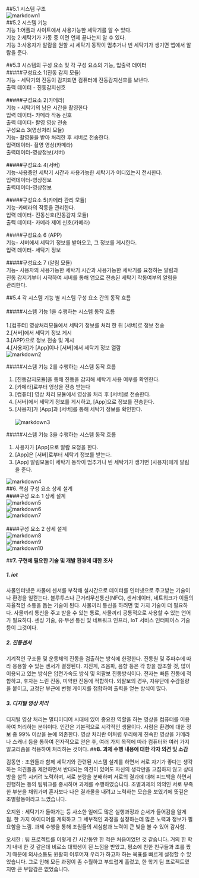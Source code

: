 ##5.1 시스템 구조<br>
![markdown1](http://cfile5.uf.tistory.com/image/211A374A5767AD5F0B39CB)<br>
##5.2 시스템 기능<br>
기능 1:어플과 사이트에서 사용가능한 세탁기를 알 수 있다.<br>
기능 2:세탁기가 가동 중 이면 언제 끝나는지 알 수 있다.<br>
기능 3:사용자가 알람을 원할 시 세탁기 동작이 멈추거나 빈 세탁기가 생기면 앱에서 알람을 준다.<br>

##5.3 시스템의 구성 요소 및 각 구성 요소의 기능, 입출력 데이터<br>
#####구성요소 1(진동 감지 모듈)<br>
기능 - 세탁기의 진동이 감지되면 컴퓨터에 진동감지신호를 보낸다.<br>
출력 데이터 - 진동감지신호<br>

#####구성요소 2(카메라)<br>
기능 - 세탁기의 남은 시간을 촬영한다<br>
입력 데이터- 카메라 작동 신호<br>
출력 데이터- 퐐영 영상 전송<br>
구성요소 3(영상처리 모듈)<br>
기능- 촬영물을 받아 처리한 후 서버로 전송한다.<br>
입력데이터- 촬영 영상(카메라)<br>
출력데이터-영상정보(서버)<br>

#####구성요소 4(서버)<br>
기능-사용중인 세탁기 시간과 사용가능한 세탁기가 어디있는지 전시한다.<br>
입력데이터-영상정보<br>
출력데이터-영상정보<br>

#####구성요소 5(카메라 관리 모듈)<br>
기능-카메라의 작동을 관리한다.<br>
입력 데이터- 진동신호(진동감지 모듈)<br>
출력 데이터- 카메라 제어 신호(카메라)<br>

#####구성요소 6 (APP)<br>
기능- 서버에서 세탁기 정보를 받아오고, 그 정보를 게시한다.<br>
입력 데이터- 세탁기 정보<br>

#####구성요소 7 (알림 모듈)<br>
기능- 사용자의 사용가능한 세탁기 시간과 사용가능한 세탁기를 요청하는 알림과 <br>
진동 감지기부터 시작하여 서버를 통해 앱으로 전송된 세탁기 작동여부의 알림을<br>
관리한다.<br>

##5.4 각 시스템 기능 별 시스템 구성 요소 간의 동작 흐름<br><br>
#####시스템 기능 1을 수행하는 시스템 동작 흐름<br><br>
1.[컴퓨터] 영상처리모듈에서 세탁기 정보를 처리 한 뒤 [서버]로 정보 전송<br>
2.[서버]에서 세탁기 정보 게시<br>
3.[APP}으로 정보 전송 및 게시<br>
4.[사용자]가 [App]이나 [서버]에서 세탁기 정보 열람<br>
![markdown2](http://cfile1.uf.tistory.com/image/24044D4A5767AD601D0FFA)<br>



#####시스템 기능 2를 수행하는 시스템 동작 흐름<br>
 1. [진동감지모듈]을 통해 진동을 감지해 세탁기 사용 여부를 확인한다.<br>
 2. [카메라]로부터 영상을 전송 받는다<br>
 3. [컴퓨터] 영상 처리 모듈에서 영상을 처리 후 [서버]로 전송한다.<br>
 4. [서버]에서 세탁기 정보를 게시하고, [App]으로 정보를 전송한다.<br>
 5. [사용자]가 [App]과 [서버]를 통해 세탁기 정보를 확인한다.<br><br>
![markdown3](http://cfile22.uf.tistory.com/image/2677A94A5767AD6029344A)<br>

#####시스템 기능 3을 수행하는 시스템 동작 흐름<br>
 1. 사용자가 [App]으로 알람 요청을 한다.<br>
 2. [App]은 [서버]로부터 세탁기 정보를 받는다.<br>
 3. [App] 알림모듈이 세탁기 동작이 멈추거나 빈 세탁기가 생기면 [사용자]에게 알림을 준다.<br>

![markdown4](http://cfile9.uf.tistory.com/image/2170244A5767AD61316358)<br>
##6. 핵심 구성 요소 상세 설계<br>
####구성 요소 1 상세 설계<br>
![markdown5](http://cfile2.uf.tistory.com/image/2216E34A5767AD610FC788)<br>
![markdown6](http://cfile7.uf.tistory.com/image/2473354A5767AD612E7CF4)<br>
![markdown7](http://cfile21.uf.tistory.com/image/241F314A5767AD620670DD)<br><br>
####구성 요소 2 상세 설계<br>
![markdown8](http://cfile9.uf.tistory.com/image/2322204A5767AD63046D3C)<br>
![markdown9](http://cfile28.uf.tistory.com/image/263FE0485767AD630BA07E)<br>
![markdown10](http://cfile21.uf.tistory.com/image/22406C485767AD630AC647)<br>


##**7. 구현에 필요한 기술 및 개발 환경에 대한 조사**
##### 1. iot<br>
 사물인터넷은 사물에 센서를 부착해 실시간으로 데이터를 인터넷으로 주고받는 기술이나 환경을 일컫는다. 블루투스나 근거리무선통신(NFC), 센서데이터, 네트워크가 이들의 자율적인 소통을 돕는 기술이 된다. 사물끼리 통신을 하려면 몇 가지 기술이 더 필요하다. 사물끼리 통신을 주고 받을 수 있는 통로, 사물끼리 공통적으로 사용할 수 있는 언어가 필요하다. 센싱 기술, 유·무선 통신 및 네트워크 인프라, IoT 서비스 인터페이스 기술 등이 그것이다. <br>

##### 2. 진동센서<br>
 기계적인 구조물 및 운동체의 진동을 검출하는 방식에 한정한다. 진동원 및 주파수에 따라 응용할 수 있는 센서가 결정된다. 지진계, 초음파, 음향 등은 각 항을 참조할 것, 많이 이용되고 있는 방식은 압전가속도 방식 및 외팔보 진동방식이다. 전자는 빠른 진동에 적합하고, 후자는 느린 진동, 미약한 진동에 적합하다. 외팔보의 경우, 자유단에 수감질량을 붙이고, 고정단 부근에 변형 게이지를 접합하여 출력을 얻는 방식이 많다.<br>

##### 3. 디지털 영상 처리<br>
 디지털 영상 처리는 멀티미디어 시대에 있어 중요한 역할을 하는 영상을 컴퓨터를 이용하여 처리하는 분야이다. 인간은 기본적으로 시각적인 생물이다. 사람은 환경에 대한 정보 중 99% 이상을 눈에 의존한다. 영상 처리란 이처럼 우리에게 친숙한 영상을 카메라나 스캐너 등을 통하여 전자적으로 얻은 후, 여러 가지 목적에 따라 컴퓨터와 여러 가지 알고리즘을 적용하여 처리하는 것이다.
##**8. 과제 수행 내용에 대한 각자 의견 및 소감**<br>

김동연 : 조원들과 함께 세탁기와 관련된 시스템 설계를 하면서 서로 자기가 좋다는 생각하는 의견들을 제안하면서 반대되는 의견이 있어도 자신의 생각만을 고집하지 않고 상대방을 설득 시키려 노력하며, 서로 분량을 분배하며 서로의 결과에 대해 피드백을 하면서 진행하는 등의 팀워크를 중시하며 과제를 수행하였습니다. 조별과제의 의의인 서로 부족한 부분을 채워가며 혼자보다 나은 결과물을 내려고 노력하는 모습을 보였기에 뜻깊은 조별활동이라고 느꼈습니다.<br>

오지원 : 세탁기가 돌아가는 등 사소한 일에도 많은 실행과정과 순서가 들어감을 알게 됨. 한 가지 아이디어를 계획하고 그 세부적인 과정을 설정하는데 많은 노력과 정보가 필요함을 느낌. 과제 수행을 통해 조원들의 세심함과 노력이 큰 빛을 볼 수 있어 감사함.<br>

오세한 : 팀 프로젝트를 이렇게 긴 시간동안 한 적은 처음이었던 것 같습니다. 거의 한 학기 내내 한 것 같은데 비로소 대학생이 된 느낌을 받았고, 평소에 친한 친구들과 조를 짰기 때문에 의사소통도 원활히 이루어져 우리가 하고자 하는 목표를 빠르게 설정할 수 있었습니다. 그로 인해 모든 과정이 좀 수월하고 부드럽게 흘렀고, 한 학기 팀 프로젝트였지만 큰 부담감은 없었습니다.<br>

